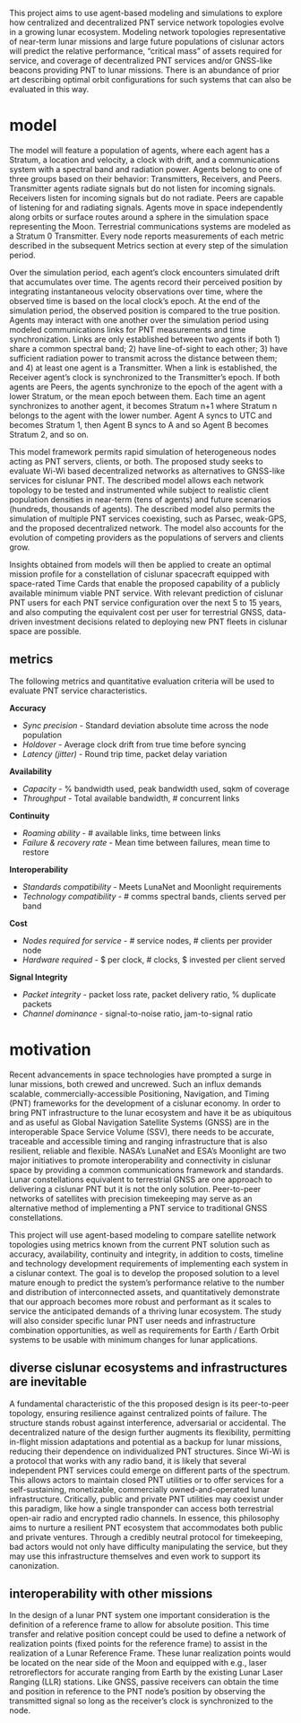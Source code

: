 This project aims to use agent-based modeling and simulations to explore how
centralized and decentralized PNT service network topologies evolve in a growing
lunar ecosystem. Modeling network topologies representative of near-term lunar
missions and large future populations of cislunar actors will predict the
relative performance, “critical mass” of assets required for service, and
coverage of decentralized PNT services and/or GNSS-like beacons providing PNT to
lunar missions. There is an abundance of prior art describing optimal orbit
configurations for such systems that can also be evaluated in this way.

# model
The model will feature a population of agents, where each agent has a Stratum, a
location and velocity, a clock with drift, and a communications system with a
spectral band and radiation power. Agents belong to one of three groups based on
their behavior: Transmitters, Receivers, and Peers. Transmitter agents radiate
signals but do not listen for incoming signals. Receivers listen for incoming
signals but do not radiate. Peers are capable of listening for and radiating
signals. Agents move in space independently along orbits or surface routes
around a sphere in the simulation space representing the Moon. Terrestrial
communications systems are modeled as a Stratum 0 Transmitter. Every node
reports measurements of each metric described in the subsequent Metrics section
at every step of the simulation period.

Over the simulation period, each agent’s clock encounters simulated drift that
accumulates over time. The agents record their perceived position by integrating
instantaneous velocity observations over time, where the observed time is based
on the local clock’s epoch. At the end of the simulation period, the observed
position is compared to the true position. Agents may interact with one another
over the simulation period using modeled communications links for PNT
measurements and time synchronization. Links are only established between two
agents if both 1) share a common spectral band; 2) have line-of-sight to each
other; 3) have sufficient radiation power to transmit across the distance
between them; and 4) at least one agent is a Transmitter. When a link is
established, the Receiver agent’s clock is synchronized to the Transmitter’s
epoch. If both agents are Peers, the agents synchronize to the epoch of the
agent with a lower Stratum, or the mean epoch between them. Each time an agent
synchronizes to another agent, it becomes Stratum n+1 where Stratum n belongs to
the agent with the lower number. Agent A syncs to UTC and becomes Stratum 1,
then Agent B syncs to A and so Agent B becomes Stratum 2, and so on.

This model framework permits rapid simulation of heterogeneous nodes acting as
PNT servers, clients, or both. The proposed study seeks to evaluate Wi-Wi based
decentralized networks as alternatives to GNSS-like services for cislunar PNT.
The described model allows each network topology to be tested and instrumented
while subject to realistic client population densities in near-term (tens of
agents) and future scenarios (hundreds, thousands of agents). The described
model also permits the simulation of multiple PNT services coexisting,  such as
Parsec, weak-GPS, and the proposed decentralized network. The model also
accounts for the evolution of competing providers as the populations of servers
and clients grow. 

Insights obtained from models will then be applied to create an optimal mission
profile for a constellation of cislunar spacecraft equipped with space-rated
Time Cards that enable the proposed capability of a publicly available minimum
viable PNT service. With relevant prediction of cislunar PNT users for each PNT
service configuration over the next 5 to 15 years, and also computing the
equivalent cost per user for terrestrial GNSS, data-driven investment decisions
related to deploying new PNT fleets in cislunar space are possible.

## metrics
The following metrics and quantitative evaluation criteria will be used to
evaluate PNT service characteristics.

**Accuracy**
- *Sync precision* - Standard deviation absolute time across the node population
- *Holdover* - Average clock drift from true time before syncing
- *Latency (jitter)* - Round trip time, packet delay variation

**Availability**
- *Capacity* - % bandwidth used, peak bandwidth used, sqkm of coverage
- *Throughput* - Total available bandwidth, # concurrent links

**Continuity**
- *Roaming ability* - # available links, time between links
- *Failure & recovery rate* - Mean time between failures, mean time to restore

**Interoperability**
- *Standards compatibility* - Meets LunaNet and Moonlight requirements
- *Technology compatibility* - # comms spectral bands, clients served per band

**Cost**
- *Nodes required for service* - # service nodes, # clients per provider node
- *Hardware required* - $ per clock, # clocks, $ invested per client served

**Signal Integrity**
- *Packet integrity* - packet loss rate, packet delivery ratio, % duplicate
  packets
- *Channel dominance* - signal-to-noise ratio, jam-to-signal ratio

# motivation
Recent advancements in space technologies have prompted a surge in lunar
missions, both crewed and uncrewed. Such an influx demands scalable,
commercially-accessible Positioning, Navigation, and Timing (PNT) frameworks for
the development of a cislunar economy. In order to bring PNT infrastructure to
the lunar ecosystem and have it be as ubiquitous and as useful as Global
Navigation Satellite Systems (GNSS) are in the interoperable Space Service
Volume (SSV), there needs to be accurate, traceable and accessible timing and
ranging infrastructure that is also resilient, reliable and flexible. NASA’s
LunaNet and ESA’s Moonlight are two major initiatives to promote
interoperability and connectivity in cislunar space by providing a common
communications framework and standards. Lunar constellations equivalent to
terrestrial GNSS are one approach to delivering a cislunar PNT but it is not the
only solution. Peer-to-peer networks of satellites with precision timekeeping
may serve as an alternative method of implementing a PNT service to traditional
GNSS constellations.

This project will use agent-based modeling to compare satellite network
topologies using metrics known from the current PNT solution such as accuracy,
availability, continuity and integrity, in addition to costs, timeline and
technology development requirements of implementing each system in a cislunar
context. The goal is to develop the proposed solution to a level mature enough
to predict the system’s performance relative to the number and distribution of
interconnected assets, and quantitatively demonstrate that our approach becomes
more robust and performant as it scales to service the anticipated demands of a
thriving lunar ecosystem. The study will also consider specific lunar PNT user
needs and infrastructure combination opportunities, as well as requirements for
Earth / Earth Orbit systems to be usable with minimum changes for lunar
applications.

## diverse cislunar ecosystems and infrastructures are inevitable

A fundamental characteristic of the this proposed design is its peer-to-peer
topology, ensuring resilience against centralized points of failure. The
structure stands robust against interference, adversarial or accidental. The
decentralized nature of the design further augments its flexibility, permitting
in-flight mission adaptations and potential as a backup for lunar missions,
reducing their dependence on individualized PNT structures. Since Wi-Wi is a
protocol that works with any radio band, it is likely that several independent
PNT services could emerge on different parts of the spectrum. This allows actors
to maintain closed PNT utilities or to offer services for a self-sustaining,
monetizable, commercially owned-and-operated lunar infrastructure. Critically,
public and private PNT utilities may coexist under this paradigm, like how a
single transponder can access both terrestrial open-air radio and encrypted
radio channels. In essence, this philosophy aims to nurture a resilient PNT
ecosystem that accommodates both public and private ventures. Through a credibly
neutral protocol for timekeeping, bad actors would not only have difficulty
manipulating the service, but they may use this infrastructure themselves and
even work to support its canonization.

## interoperability with other missions

In the design of a lunar PNT system one important consideration is the
definition of a reference frame to allow for absolute position. This time
transfer and relative position concept could be used to define a network of
realization points (fixed points for the reference frame) to assist in the
realization of a Lunar Reference Frame. These lunar realization points would be
located on the near side of the Moon and equipped with e.g., laser
retroreflectors for accurate ranging from Earth by the existing Lunar Laser
Ranging (LLR) stations. Like GNSS, passive receivers can obtain the time and
position in reference to the PNT node’s position by observing the transmitted
signal so long as the receiver’s clock is synchronized to the node.
